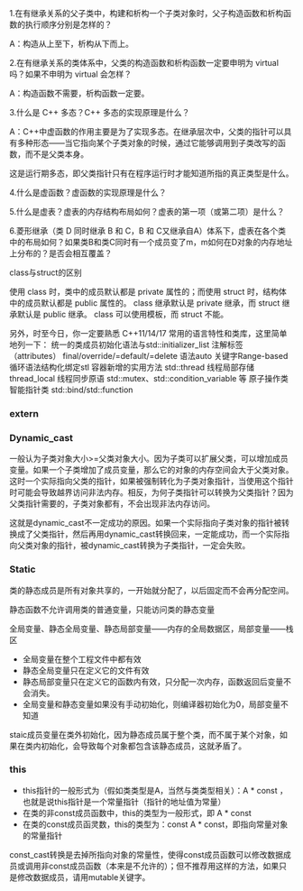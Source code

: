 1.在有继承关系的父子类中，构建和析构一个子类对象时，父子构造函数和析构函数的执行顺序分别是怎样的？

A：构造从上至下，析构从下而上。

2.在有继承关系的类体系中，父类的构造函数和析构函数一定要申明为 virtual 吗？如果不申明为 virtual 会怎样？

A：构造函数不需要，析构函数一定要。

3.什么是 C++ 多态？C++ 多态的实现原理是什么？

A：C++中虚函数的作用主要是为了实现多态。在继承层次中，父类的指针可以具有多种形态——当它指向某个子类对象的时候，通过它能够调用到子类改写的函数，而不是父类本身。

这是运行期多态，即父类指针只有在程序运行时才能知道所指的真正类型是什么。

4.什么是虚函数？虚函数的实现原理是什么？ 

5.什么是虚表？虚表的内存结构布局如何？虚表的第一项（或第二项）是什么？ 

6.菱形继承（类 D 同时继承 B 和 C，B 和 C又继承自A）体系下，虚表在各个类中的布局如何？如果类B和类C同时有一个成员变了m，m如何在D对象的内存地址上分布的？是否会相互覆盖？ 

class与struct的区别

使用 class 时，类中的成员默认都是 private 属性的；而使用 struct 时，结构体中的成员默认都是 public 属性的。
class 继承默认是 private 继承，而 struct 继承默认是 public 继承。
class 可以使用模板，而 struct 不能。  

另外，时至今日，你一定要熟悉 C++11/14/17 常用的语言特性和类库，这里简单地列一下： 
  统一的类成员初始化语法与std::initializer_list<T> 
  注解标签（attributes） 
  final/override/=default/=delete
  语法auto
  关键字Range-based 
  循环语法结构化绑定stl 
  容器新增的实用方法
  std::thread
  线程局部存储 thread_local
  线程同步原语 std::mutex、std::condition_variable 等
  原子操作类
  智能指针类
  std::bind/std::function



### extern



### Dynamic_cast

一般认为子类对象大小>=父类对象大小。因为子类可以扩展父类，可以增加成员变量。如果一个子类增加了成员变量，那么它的对象的内存空间会大于父类对象。这时一个实际指向父类的指针，如果被强制转化为子类对象指针，当使用这个指针时可能会导致越界访问非法内存。相反，为何子类指针可以转换为父类指针？因为父类指针需要的，子类对象都有，不会出现非法内存访问。

这就是dynamic_cast不一定成功的原因。如果一个实际指向子类对象的指针被转换成了父类指针，然后再用dynamic_cast转换回来，一定能成功，而一个实际指向父类对象的指针，被dynamic_cast转换为子类指针，一定会失败。



### Static

类的静态成员是所有对象共享的，一开始就分配了，以后固定而不会再分配空间。

静态函数不允许调用类的普通变量，只能访问类的静态变量

全局变量、静态全局变量、静态局部变量——内存的全局数据区，局部变量——栈区

- 全局变量在整个工程文件中都有效
- 静态全局变量只在定义它的文件有效
- 静态局部变量只在定义它的函数内有效，只分配一次内存，函数返回后变量不会消失。
- 全局变量和静态变量如果没有手动初始化，则编译器初始化为0，局部变量不知道

staic成员变量在类外初始化，因为静态成员属于整个类，而不属于某个对象，如果在类内初始化，会导致每个对象都包含该静态成员，这就矛盾了。



### this

- this指针的一般形式为（假如类类型是A，当然与类类型相关）：A * const ，也就是说this指针是一个常量指针（指针的地址值为常量）
- 在类的非const成员函数中，this的类型为一般形式，即 A * const
- 在类的const成员函灵数，this的类型为：const A * const，即指向常量对象的常量指针

const_cast转换是去掉所指向对象的常量性，使得const成员函数可以修改数据成员或调用非const成员函数（本来是不允许的）；但不推荐用这样的方法，如果只是修改数据成员，请用mutable关键字。